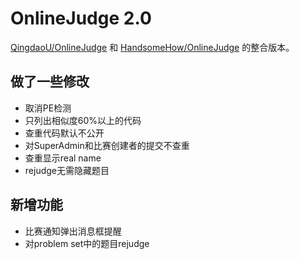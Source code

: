 # OnlineJudge 2.0

[QingdaoU/OnlineJudge](https://github.com/QingdaoU/OnlineJudge)
和
[HandsomeHow/OnlineJudge](https://github.com/HandsomeHow/OnlineJudge)
的整合版本。

## 做了一些修改

* 取消PE检测
* 只列出相似度60%以上的代码
* 查重代码默认不公开
* 对SuperAdmin和比赛创建者的提交不查重
* 查重显示real name
* rejudge无需隐藏题目

## 新增功能

* 比赛通知弹出消息框提醒
* 对problem set中的题目rejudge

